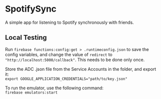 # SpotifySync
A simple app for listening to Spotify synchronously with friends. 

## Local Testing
Run `firebase functions:config:get > .runtimeconfig.json` to save the config variables, and change the value of 
`redirect` to `"http://localhost:5000/callback"`. This needs to be done only once.

Store the ADC .json file  from the Service Accounts in the folder, and export it:  
`export GOOGLE_APPLICATION_CREDENTIALS="path/to/key.json"`

To run the emulator, use the following command:  
`firebase emulators:start`